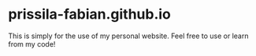 # prissila-fabian.github.io 
This is simply for the use of my personal website.
Feel free to use or learn from my code!
